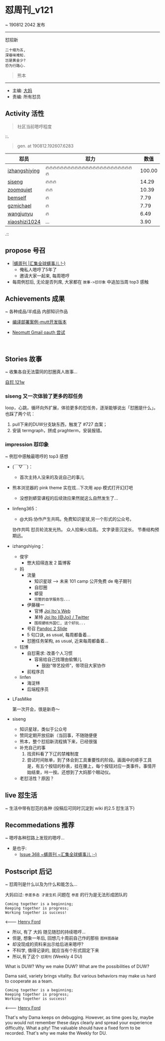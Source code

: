 # 怼周刊_v121
~ 190812 2042 发布

-----------------------------------------

怼招新
    

```
二十缩为五,
深巷味难知.
岂是黄金少?
恐为行路心.
```

> 熊本

-----------------------------------------

- 主编: [大妈](http://du.zoomquiet.io/2014-02/ac0-zq/)
- 责编: 所有怼员

## Activity 活性
> 社区当前嗯哼程度


::.

> gen. at 190812.192607.6283 

 怼员 | 怼力 | 数值 
---- | ---- | ----
[izhangshiying](https://du.101.camp/PoDU/v0/izhangshiying/) | 🔥🔥🔥🔥🔥🔥🔥🔥🔥🔥🔥🔥🔥🔥🔥🔥🔥🔥🔥🔥🔥🔥🔥🔥🔥 | 100.00
[siseng](https://du.101.camp/PoDU/v0/siseng/) | 🔥🔥🔥 | 14.29
[zoomquiet](https://du.101.camp/PoDU/v0/zoomquiet/) | 🔥🔥 | 10.39
[bemself](https://du.101.camp/PoDU/v0/bemself/) | 🔥 | 7.79
[gzmichael](https://du.101.camp/PoDU/v0/gzmichael/) | 🔥 | 7.79
[wangjunyu](https://du.101.camp/PoDU/v0/wangjunyu/) | 🔥 | 6.49
[xiaoshizi1024](https://du.101.camp/PoDU/v0/xiaoshizi1024/) | ... | 3.90

.::


## propose 号召

- [|蠎周刊 |汇集全球蠎事儿 !-)](http://weekly.pychina.org/archives.html)
    + 俺私人嗯哼了5年了
    + 邀请大家一起来, 每周嗯哼
- 每周例怼后, 无论是否列席, 大家都在 `故事->怼印象` 中追加当周 top3 感触



## Achievements 成果 
~ 各种成品/半成品 内部知识作品
* [编译部署案例-mutt开发版本](https://tech.junyu.io/bian-yi-bu-shu-an-li-muttkai-fa-ban-ben.html)
* [Neomutt Gmail oauth 尝试](https://tech.junyu.io/neomutt-gmail-oauth-chang-shi.html)

  ​    
## Stories 故事 
~ 收集各自无法雷同的怼圈真人故事...

[自怼 121w](https://slides.101.camp/duw121#/title-slide)

### siseng 又一次体验了更多的怼任务

loop，心跳，循环向外扩展，体验更多的怼任务，逐渐能够说出「怼圈是什么」。也踩了两个坑：

1. pull下来的DUW分支缺东西，触发了 #727 血案；
2. 安装 termgraph，拼成 praghterm，安装报错。


### impression 怼印象 
~ 例怼中感触最嗯哼的 top3 感想

- (￣▽￣)：

  - 首次主持人没来的及说自己的事儿
- 熊本浏览器的 pink theme 实在炫...下次用 app 模式打开幻灯吧
  - 没想到蟒营课程的后续效应果然就这么自然发生了...
  
- linfeng365：

  - @大妈:协作产生共鸣。免费知识星球,另一个形式的公众号。

  协作共鸣
  怼员轮流发光热。
  众人拾柴火焰高。
  文字录音沉淀长。
  节奏结构预期远。

- izhangshiying：

  - 俊宇
    - 憋大招得连发 2 篇博客
  - 妈
    - 流量
      - 知识星球 --> 未来 101 camp 公开免费 de 电子期刊
      - 自怼圈
      - 蟒营
      - `完整的自学服务包...`
    - 伊藤穰一
      - 官博 [Joi Ito's Web](https://joi.ito.com/)
      - 某特 [Joi Ito (@Joi) / Twitter](https://twitter.com/joi)
      - `围观硬核外国仁, 这个好玩...`
    - 号召 [Pandoc 2 Slide](https://slides.101.camp/#/title-slide)
    - 5 句口诀, as usual, 每周都备着...
    - 怼圈任务架构, as usual, 近来每周都备着...
  - 钰博
    - 自怼需求: 改善个人习惯
      - 容易给自己找理由偷懒儿
        - 鼓励“带艺投师”，带项目大家协作
    - 前程序员
  - linfen
    - 海淀林
    - 后端程序员

- LFasMike

  第一次开会，很是新奇～

- siseng

  - 知识星球，类似于公众号
  - 赞同定期开放招新（当回事，不随随便便
  - 熊本，整个怼招新流程搞下来，已经很强
  - 补充自己的事
    1. 找资料看了下辽的禁榷制度
    2. 尝试时间账单，到了体会到工具重要性的阶段。画面中的顺手工具是，有五个按钮的秒表，挂在腰上，每个按钮对应一类事件。事情开始结束，咔一按。还想到了大妈那个眼动仪。
  - 老怼活性？原因？

## live 怼生活

~ 生活中带有怼范的各种 (投稿后可同时沉淀到 wiki 的2.5 怼生活下)


## Recommedations 推荐 
~ 嗯哼各种怼路上发现的嗯哼...

- 是也乎:
    + [Issue 368 ~蠎周刊 ~汇集全球蠎事儿 ;-)](http://weekly.pychina.org/issue/issue-368.html)


## Postscript 后记 
~ 怼周刊是什么以及为什么和能怎么...

大妈曰过: `参差多态 才是生机`
问题在 `参差` 的行为是无法形成团队的

    Coming together is a beginning; 
    Keeping together is progress; 
    Working together is success!

<--- [Henry Ford](https://www.brainyquote.com/quotes/quotes/h/henryford121997.html)

- 所以, 有了 大妈 随见随怼的持续嗯哼...
- 但是, 想象一年后, 回想几十周前自己作的那些 `图样图森破` 
- 却没现成的资料来出示给后进来嗯哼?
- 不科学, 值得记录的, 就应当有个形式固定下来
- 所以,有了这个 `怼周刊` (Weekly 4 DU)

What is DUW?
Why we make DUW?
What are the possibilities of DUW?

Dama said, variety brings vitality.
But various behaviors may make us hard to cooperate as a team.

    Coming together is a beginning; 
    Keeping together is progress; 
    Working together is success!

<--- [Henry Ford](https://www.brainyquote.com/quotes/quotes/h/henryford121997.html)

That's why Dama keeps on debugging.
However, as time goes by, maybe you would not remember these days clearly and spread your experience difficultly.
What a pity!
The valuable should have a fixed form to be recorded.
That's why we make the Weekly for DU.

